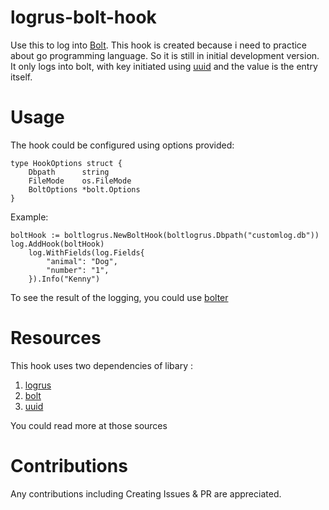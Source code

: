 # logrus-bolt-hook
Use this to log into [Bolt](https://github.com/boltdb/bolt).
This hook is created because i need to practice about go programming language. So it is still in initial development version. It only logs into bolt, with key initiated using [uuid](https://github.com/satori/go.uuid)
and the value is the entry itself.

# Usage
The hook could be configured using options provided:
```
type HookOptions struct {
	Dbpath      string
	FileMode    os.FileMode
	BoltOptions *bolt.Options
}
```
Example:

```
boltHook := boltlogrus.NewBoltHook(boltlogrus.Dbpath("customlog.db"))
log.AddHook(boltHook)
	log.WithFields(log.Fields{
		"animal": "Dog",
		"number": "1",
	}).Info("Kenny")
```
To see the result of the logging, you could use [bolter](https://github.com/hasit/bolter)

# Resources
This hook uses two dependencies of libary :
1. [logrus](https://github.com/sirupsen/logrus)
2. [bolt](https://github.com/boltdb/bolt)
3. [uuid](https://github.com/satori/go.uuid)

You could read more at those sources

# Contributions
Any contributions including Creating Issues & PR are appreciated. 
